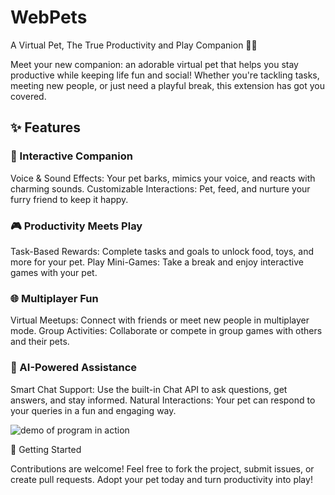 # WebPets
A Virtual Pet, The True Productivity and Play Companion 🐾✨

Meet your new companion: an adorable virtual pet that helps you stay productive while keeping life fun and social! Whether you're tackling tasks, meeting new people, or just need a playful break, this extension has got you covered.

## ✨ Features
### 🐶 Interactive Companion
Voice & Sound Effects: Your pet barks, mimics your voice, and reacts with charming sounds.
Customizable Interactions: Pet, feed, and nurture your furry friend to keep it happy.
### 🎮 Productivity Meets Play
Task-Based Rewards: Complete tasks and goals to unlock food, toys, and more for your pet.
Play Mini-Games: Take a break and enjoy interactive games with your pet.
### 🌐 Multiplayer Fun
Virtual Meetups: Connect with friends or meet new people in multiplayer mode.
Group Activities: Collaborate or compete in group games with others and their pets.
### 🤖 AI-Powered Assistance
Smart Chat Support: Use the built-in Chat API to ask questions, get answers, and stay informed.
Natural Interactions: Your pet can respond to your queries in a fun and engaging way.


![demo of program in action](./images/doggoprev.gif)


🚀 Getting Started


Contributions are welcome! Feel free to fork the project, submit issues, or create pull requests.
Adopt your pet today and turn productivity into play!






